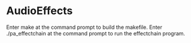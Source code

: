 # AudioEffects

Enter make at the command prompt to build the makefile. Enter ./pa_effectchain 
at the command prompt to run the effectchain program.
